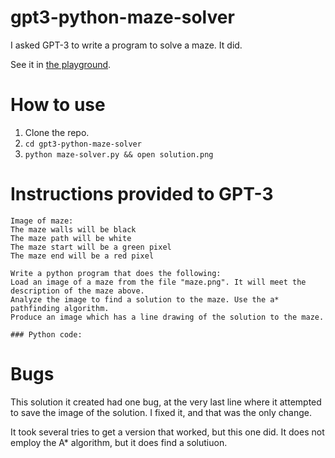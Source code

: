 # gpt3-python-maze-solver
I asked GPT-3 to write a program to solve a maze. It did.

See it in [the playground](https://beta.openai.com/playground/p/wNiL2BaK2bUVTwMx36HH5lPV).

# How to use

1. Clone the repo. 
2. `cd gpt3-python-maze-solver`
3. `python maze-solver.py && open solution.png`

# Instructions provided to GPT-3
```
Image of maze:
The maze walls will be black
The maze path will be white
The maze start will be a green pixel
The maze end will be a red pixel

Write a python program that does the following:
Load an image of a maze from the file "maze.png". It will meet the description of the maze above.
Analyze the image to find a solution to the maze. Use the a* pathfinding algorithm.
Produce an image which has a line drawing of the solution to the maze.

### Python code:
```
# Bugs
This solution it created had one bug, at the very last line where it attempted to save the image of the solution. I fixed it, and that was the only change.

It took several tries to get a version that worked, but this one did. It does not employ the A* algorithm, but it does find a solutiuon.
